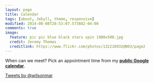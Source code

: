 ```yaml
---
layout: page
title: Calendar
tags: [about, Jekyll, theme, responsive]
modified: 2014-08-08T20:53:07.573882-04:00
comments: true
image:
  feature: pic pic blue black stars spin 1900x500.jpg
  credit: Jeremy Thomas
  creditlink: https://www.flickr.com/photos/132218932@N03/page2
---
```


When can we meet?
Pick an appointment time from my <a target="_blank" href="https://www.google.com/calendar/embed?src=wilsonmar%40gmail.com
"><strong>public Google calendar</strong></a>.

<a class="twitter-timeline"  href="https://twitter.com/wilsonmar" data-widget-id="711272963031470080">Tweets by @wilsonmar</a>
<script>!function(d,s,id){var js,fjs=d.getElementsByTagName(s)[0],p=/^http:/.test(d.location)?'http':'https';if(!d.getElementById(id)){js=d.createElement(s);js.id=id;js.src=p+"://platform.twitter.com/widgets.js";fjs.parentNode.insertBefore(js,fjs);}}(document,"script","twitter-wjs");</script>
          